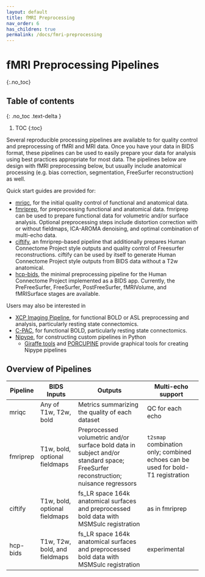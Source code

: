 ```yaml
---
layout: default
title: fMRI Preprocessing
nav_order: 6
has_children: true
permalink: /docs/fmri-preprocessing
---
```


# fMRI Preprocessing Pipelines
{:.no_toc}

## Table of contents
{: .no_toc .text-delta }

1. TOC
{:toc}

Several reproducible processing pipelines are available to for quality control and preprocessing of fMRI and MRI data. Once you have your data in BIDS format, these pipelines can be used to easily prepare your data for analysis using best practices appropriate for most data. The pipelines below are design with fMRI preprocessing below, but usually include anatomical processing (e.g. bias correction, segmentation, FreeSurfer reconstruction) as well.

Quick start guides are provided for:

- [mriqc](mriqc), for the initial quality control of functional and anatomical data.
- [fmriprep](fmriprep), for preprocessing functional and anatomical data. fmriprep can be used to prepare functional data for volumetric and/or surface analysis. Optional preprocessing steps include distortion correction with or without fieldmaps, ICA-AROMA denoising, and optimal combination of multi-echo data.
- [ciftify](ciftify), an fmriprep-based pipeline that additionally prepares Human Connectome Project style outputs and quality control of Freesurfer reconstructions. ciftify can be used by itself to generate Human Connectome Project style outputs from BIDS data without a T2w anatomical.
- [hcp-bids](hcp-bids), the minimal preprocessing pipeline for the Human Connectome Project implemented as a BIDS app. Currently, the PreFreeSurfer, FreeSurfer, PostFreeSurfer, fMRIVolume, and fMRISurface stages are available.


Users may also be interested in

- [XCP Imaging Pipeline](https://xcpengine.readthedocs.io/index.html), for functional BOLD or ASL preprocessing and analysis, particularly resting state connectomics.
- [C-PAC](https://fcp-indi.github.io), for functional BOLD, particularly resting state connectomics.
- [Nipype](https://nipype.readthedocs.io/en/latest/), for constructing custom pipelines in Python
	- [Giraffe tools](https://giraffe.tools/porcupine) and [PORCUPINE](https://timvanmourik.github.io/Porcupine/) provide graphical tools for creating Nipype pipelines


## Overview of Pipelines

Pipeline | BIDS Inputs | Outputs | Multi-echo support
---------|-------------|---------|-------------------
mriqc		| Any of T1w, T2w, bold | Metrics summarizing the quality of each dataset | QC for each echo
fmriprep | T1w, bold, optional fieldmaps| Preprocessed volumetric and/or surface bold data in subject and/or standard space; FreeSurfer reconstruction; nuisance regressors | `t2smap` combination only; combined echoes can be used for bold-T1 registration
ciftify | T1w, bold, optional fieldmaps | fs_LR space 164k anatomical surfaces and preprocessed bold data with MSMSulc registration | as in fmriprep
hcp-bids | T1w, T2w, bold, and fieldmaps | fs_LR space 164k anatomical surfaces and preprocessed bold data with MSMSulc registration | experimental

